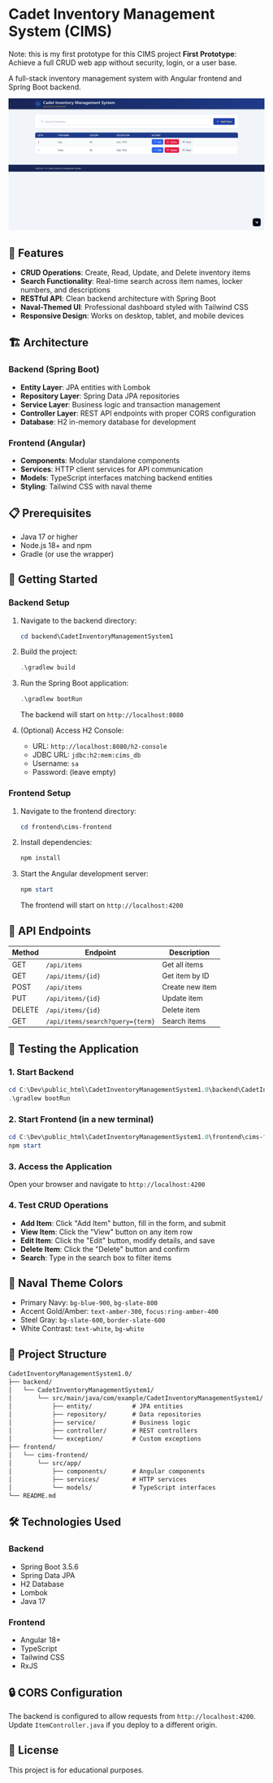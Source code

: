 # Cadet Inventory Management System (CIMS)

Note: this is my first prototype for this CIMS project
**First Prototype**: Achieve a full CRUD web app without security, login, or a user base.

A full-stack inventory management system with Angular frontend and Spring Boot backend.

![alt text](image.png)


## 🎯 Features

- **CRUD Operations**: Create, Read, Update, and Delete inventory items
- **Search Functionality**: Real-time search across item names, locker numbers, and descriptions
- **RESTful API**: Clean backend architecture with Spring Boot
- **Naval-Themed UI**: Professional dashboard styled with Tailwind CSS
- **Responsive Design**: Works on desktop, tablet, and mobile devices

## 🏗️ Architecture

### Backend (Spring Boot)
- **Entity Layer**: JPA entities with Lombok
- **Repository Layer**: Spring Data JPA repositories
- **Service Layer**: Business logic and transaction management
- **Controller Layer**: REST API endpoints with proper CORS configuration
- **Database**: H2 in-memory database for development

### Frontend (Angular)
- **Components**: Modular standalone components
- **Services**: HTTP client services for API communication
- **Models**: TypeScript interfaces matching backend entities
- **Styling**: Tailwind CSS with naval theme

## 📋 Prerequisites

- Java 17 or higher
- Node.js 18+ and npm
- Gradle (or use the wrapper)

## 🚀 Getting Started

### Backend Setup

1. Navigate to the backend directory:
   ```powershell
   cd backend\CadetInventoryManagementSystem1
   ```

2. Build the project:
   ```powershell
   .\gradlew build
   ```

3. Run the Spring Boot application:
   ```powershell
   .\gradlew bootRun
   ```

   The backend will start on `http://localhost:8080`

4. (Optional) Access H2 Console:
   - URL: `http://localhost:8080/h2-console`
   - JDBC URL: `jdbc:h2:mem:cims_db`
   - Username: `sa`
   - Password: (leave empty)

### Frontend Setup

1. Navigate to the frontend directory:
   ```powershell
   cd frontend\cims-frontend
   ```

2. Install dependencies:
   ```powershell
   npm install
   ```

3. Start the Angular development server:
   ```powershell
   npm start
   ```

   The frontend will start on `http://localhost:4200`

## 📡 API Endpoints

| Method | Endpoint | Description |
|--------|----------|-------------|
| GET | `/api/items` | Get all items |
| GET | `/api/items/{id}` | Get item by ID |
| POST | `/api/items` | Create new item |
| PUT | `/api/items/{id}` | Update item |
| DELETE | `/api/items/{id}` | Delete item |
| GET | `/api/items/search?query={term}` | Search items |

## 🧪 Testing the Application

### 1. Start Backend
```powershell
cd C:\Dev\public_html\CadetInventoryManagementSystem1.0\backend\CadetInventoryManagementSystem1
.\gradlew bootRun
```

### 2. Start Frontend (in a new terminal)
```powershell
cd C:\Dev\public_html\CadetInventoryManagementSystem1.0\frontend\cims-frontend
npm start
```

### 3. Access the Application
Open your browser and navigate to `http://localhost:4200`

### 4. Test CRUD Operations
- **Add Item**: Click "Add Item" button, fill in the form, and submit
- **View Item**: Click the "View" button on any item row
- **Edit Item**: Click the "Edit" button, modify details, and save
- **Delete Item**: Click the "Delete" button and confirm
- **Search**: Type in the search box to filter items

## 🎨 Naval Theme Colors

- Primary Navy: `bg-blue-900`, `bg-slate-800`
- Accent Gold/Amber: `text-amber-300`, `focus:ring-amber-400`
- Steel Gray: `bg-slate-600`, `border-slate-600`
- White Contrast: `text-white`, `bg-white`

## 📁 Project Structure

```
CadetInventoryManagementSystem1.0/
├── backend/
│   └── CadetInventoryManagementSystem1/
│       └── src/main/java/com/example/CadetInventoryManagementSystem1/
│           ├── entity/           # JPA entities
│           ├── repository/       # Data repositories
│           ├── service/          # Business logic
│           ├── controller/       # REST controllers
│           └── exception/        # Custom exceptions
├── frontend/
│   └── cims-frontend/
│       └── src/app/
│           ├── components/       # Angular components
│           ├── services/         # HTTP services
│           └── models/           # TypeScript interfaces
└── README.md
```

## 🛠️ Technologies Used

### Backend
- Spring Boot 3.5.6
- Spring Data JPA
- H2 Database
- Lombok
- Java 17

### Frontend
- Angular 18+
- TypeScript
- Tailwind CSS
- RxJS

## 🔒 CORS Configuration

The backend is configured to allow requests from `http://localhost:4200`. Update `ItemController.java` if you deploy to a different origin.

## 📝 License

This project is for educational purposes.
